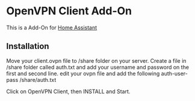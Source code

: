 # OpenVPN Client Add-On

This is a Add-On for [Home Assistant](https://www.home-assistant.io) 

## Installation

Move your client.ovpn file to /share folder on your server.
Create a file in /share folder called auth.txt and add your username and password on the first and second line.
edit your ovpn file and add the following auth-user-pass /share/auth.txt

Click on OpenVPN Client, then INSTALL and Start.
